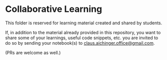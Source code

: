 # Collaborative Learning

This folder is reserved for learning material created and shared by students.

If, in addition to the material already provided in this repository, you want
to share some of your learnings, useful code snippets, etc. you are invited to
do so by sending your notebook(s) to claus.aichinger.office@gmail.com.

(PRs are welcome as well.)

